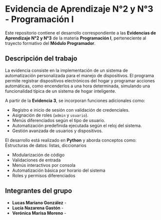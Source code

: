 
# Evidencia de Aprendizaje N°2 y N°3 - Programación I

Este repositorio contiene el desarrollo correspondiente a las **Evidencias de Aprendizaje N°2 y N°3** de la materia **Programación I**, perteneciente al trayecto formativo del **Módulo Programador**.

## Descripción del trabajo

La evidencia consiste en la implementación de un sistema de automatización personalizada para el manejo de dispositivos. El programa permite registrar dispositivos electrónicos del hogar y programar acciones automáticas, como encenderlos a una hora determinada, simulando una funcionalidad típica de un sistema de hogar inteligente.

A partir de la **Evidencia 3**, se incorporan funciones adicionales como:
- Registro e inicio de sesión con validación de credenciales.
- Asignación de roles (`admin` y `usuario`).
- Menús diferenciados según el tipo de usuario.
- Automatización predefinida ejecutada según el reloj del sistema.
- Gestión avanzada de usuarios y dispositivos.

El desarrollo está realizado en **Python** y aborda conceptos como:
 Estructuras de datos: listas, diccionarios
- Modularización de código
- Validaciones de entrada
- Menús interactivos por consola
- Automatización básica por horario del sistema
- Roles y permisos diferenciados

## Integrantes del grupo

- **Lucas Mariano González** -  
- **Lucía Nazarena Gastón** - 
- **Verónica Marisa Moreno** -




